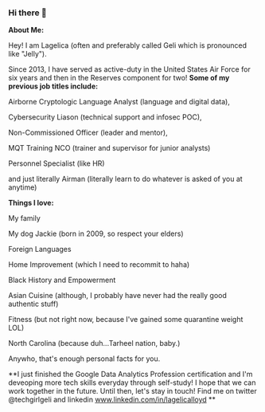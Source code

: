### Hi there 👋

**About Me:**

Hey! I am Lagelica (often and preferably called Geli which is pronounced like "Jelly").

Since 2013, I have served as active-duty in the United States Air Force for six years and
then in the Reserves component for two! 
**Some of my previous job titles include:**

Airborne Cryptologic Language Analyst (language and digital data),

Cybersecurity Liason (technical support and infosec POC),

Non-Commissioned Officer (leader and mentor),

MQT Training NCO (trainer and supervisor for junior analysts)

Personnel Specialist (like HR)

and just literally Airman (literally learn to do whatever is asked of you at anytime)



**Things I love:**

My family

My dog Jackie (born in 2009, so respect your elders)

Foreign Languages

Home Improvement (which I need to recommit to haha)

Black History and Empowerment

Asian Cuisine (although, I probably have never had the really good authentic stuff)

Fitness (but not right now, because I've gained some quarantine weight LOL)

North Carolina (because duh...Tarheel nation, baby.)

Anywho, that's enough personal facts for you. 


**I just finished the Google Data Analytics Profession certification
and I'm deveoping more tech skills everyday through self-study!
I hope that we can work together in the future.
Until then, let's stay in touch! 
Find me on twitter @techgirlgeli and linkedin www.linkedin.com/in/lagelicalloyd
 **
